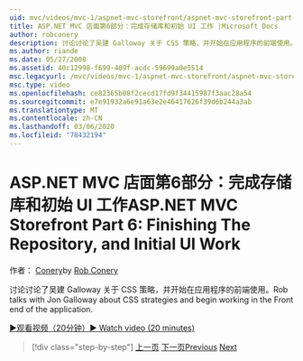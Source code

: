 ```yaml
---
uid: mvc/videos/mvc-1/aspnet-mvc-storefront/aspnet-mvc-storefront-part-6-finishing-the-repository-and-initial-ui-work
title: ASP.NET MVC 店面第6部分：完成存储库和初始 UI 工作 |Microsoft Docs
author: robconery
description: 讨论讨论了吴建 Galloway 关于 CSS 策略，并开始在应用程序的前端使用。
ms.author: riande
ms.date: 05/27/2008
ms.assetid: 40c12998-f699-409f-acdc-59699a0e5514
msc.legacyurl: /mvc/videos/mvc-1/aspnet-mvc-storefront/aspnet-mvc-storefront-part-6-finishing-the-repository-and-initial-ui-work
msc.type: video
ms.openlocfilehash: ce82365b08f2cecd17fd9f34415987f3aac28a54
ms.sourcegitcommit: e7e91932a6e91a63e2e46417626f39d6b244a3ab
ms.translationtype: MT
ms.contentlocale: zh-CN
ms.lasthandoff: 03/06/2020
ms.locfileid: "78432194"
---
```

# <a name="aspnet-mvc-storefront-part-6-finishing-the-repository-and-initial-ui-work"></a><span data-ttu-id="a90b6-103">ASP.NET MVC 店面第6部分：完成存储库和初始 UI 工作</span><span class="sxs-lookup"><span data-stu-id="a90b6-103">ASP.NET MVC Storefront Part 6: Finishing The Repository, and Initial UI Work</span></span>

<span data-ttu-id="a90b6-104">作者： [Conery](https://github.com/robconery)</span><span class="sxs-lookup"><span data-stu-id="a90b6-104">by [Rob Conery](https://github.com/robconery)</span></span>

<span data-ttu-id="a90b6-105">讨论讨论了吴建 Galloway 关于 CSS 策略，并开始在应用程序的前端使用。</span><span class="sxs-lookup"><span data-stu-id="a90b6-105">Rob talks with Jon Galloway about CSS strategies and begin working in the Front end of the application.</span></span>

[<span data-ttu-id="a90b6-106">&#9654;观看视频（20分钟）</span><span class="sxs-lookup"><span data-stu-id="a90b6-106">&#9654; Watch video (20 minutes)</span></span>](https://channel9.msdn.com/Blogs/ASP-NET-Site-Videos/aspnet-mvc-storefront-part-6-finishing-the-repository-and-initial-ui-work)

> [!div class="step-by-step"]
> <span data-ttu-id="a90b6-107">[上一页](aspnet-mvc-storefront-part-5-globalization.md)
> [下一页](aspnet-mvc-storefront-part-7-routing-and-ui-work.md)</span><span class="sxs-lookup"><span data-stu-id="a90b6-107">[Previous](aspnet-mvc-storefront-part-5-globalization.md)
[Next](aspnet-mvc-storefront-part-7-routing-and-ui-work.md)</span></span>
